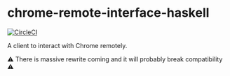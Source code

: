 # chrome-remote-interface-haskell

[![CircleCI](https://circleci.com/gh/ThomasCrevoisier/chrome-remote-interface-haskell/tree/master.svg?style=svg)](https://circleci.com/gh/ThomasCrevoisier/chrome-remote-interface-haskell/tree/master)

A client to interact with Chrome remotely.

:warning: There is massive rewrite coming and it will probably break compatibility :warning:
